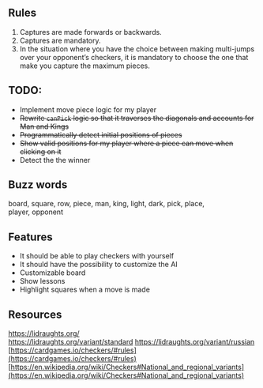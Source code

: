 ## Rules

1. Captures are made forwards or backwards.
2. Captures are mandatory.
3. In the situation where you have the choice between making multi-jumps over your opponent’s
   checkers, it is mandatory to choose the one that make you capture the maximum pieces.

## TODO:

- Implement move piece logic for my player
- ~~Rewrite `canPick` logic so that it traverses the diagonals and accounts for Man and Kings~~
- ~~Programmatically detect initial positions of pieces~~
- ~~Show valid positions for my player where a piece can move when clicking on it~~
- Detect the the winner


## Buzz words

board, square, row, piece, man, king, light, dark, pick, place,  
player, opponent 

## Features

- It should be able to play checkers with yourself
- It should have the possibility to customize the AI
- Customizable board
- Show lessons
- Highlight squares when a move is made

## Resources
https://lidraughts.org/  
https://lidraughts.org/variant/standard
https://lidraughts.org/variant/russian  
[https://cardgames.io/checkers/#rules](https://cardgames.io/checkers/#rules)  
[https://en.wikipedia.org/wiki/Checkers#National_and_regional_variants](https://en.wikipedia.org/wiki/Checkers#National_and_regional_variants)
